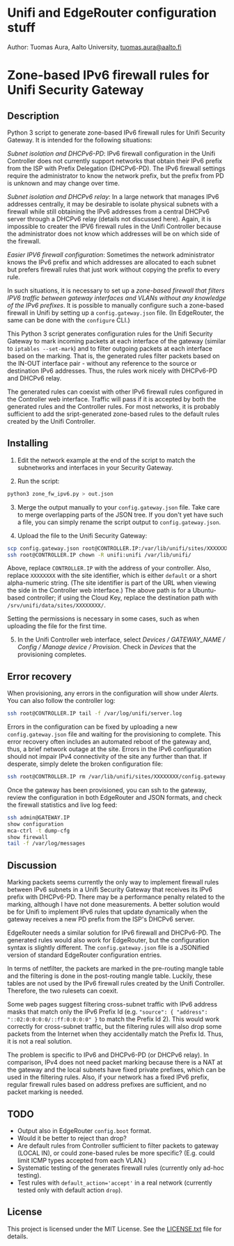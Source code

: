 # Unifi and EdgeRouter configuration stuff

Author: Tuomas Aura, Aalto University, tuomas.aura@aalto.fi

# Zone-based IPv6 firewall rules for Unifi Security Gateway

## Description

Python 3 script to generate zone-based IPv6 firewall rules for Unifi Security Gateway. It is intended for the following situations:

*Subnet isolation and DHCPv6-PD*: IPv6 firewall configuration in the Unifi Controller does not currently support networks that obtain their IPv6 prefix from the ISP with Prefix Delegation (DHCPv6-PD). The IPv6 firewall settings require the administrator to know the network prefix, but the prefix from PD is unknown and may change over time.

*Subnet isolation and DHCPv6 relay*: In a large network that manages IPv6 addresses centrally, it may be desirable to isolate physical subnets with a firewall while still obtaining the IPv6 addresses from a central DHCPv6 server through a DHCPv6 relay (details not discussed here). Again, it is impossible to creater the IPV6 firewall rules in the Unifi Controller because the administrator does not know which addresses will be on which side of the firewall. 

*Easier IPV6 firewall configuration*: Sometimes the network administrator knows the IPv6 prefix and which addresses are allocated to each subnet but prefers firewall rules that just work without copying the prefix to every rule. 

In such situations, it is necessary to set up a *zone-based firewall that filters IPV6 traffic between gateway interfaces and VLANs without any knowledge of the IPv6 prefixes*. It is possible to manually configure such a zone-based firewall in Unifi by setting up a `config.gateway.json` file. (In EdgeRouter, the same can be done with the `configure` CLI.)

This Python 3 script generates configuration rules for the Unifi Security Gateway to mark incoming packets at each interface of the gateway (similar to `iptables --set-mark`) and to filter outgoing packets at each interface based on the marking. That is, the generated rules filter packets based on the IN-OUT interface pair - without any reference to the source or destination IPv6 addresses. Thus, the rules work nicely with DHCPv6-PD and DHCPv6 relay. 

The generated rules can coexist with other IPv6 firewall rules configured in the Controller web interface. Traffic will pass if it is accepted by both the generated rules and the Controller rules. For most networks, it is probably sufficient to add the sript-generated zone-based rules to the default rules created by the Unifi Controller.
 
## Installing

1. Edit the network example at the end of the script to match the subnetworks and interfaces in your Security Gateway. 

2. Run the script: 

```bash
python3 zone_fw_ipv6.py > out.json
```

3. Merge the output manually to your `config.gateway.json` file. Take care to merge overlapping parts of the JSON tree. If you don't yet have such a file, you can simply rename the script output to `config.gateway.json`. 

4. Upload the file to the Unifi Security Gateway:

```bash
scp config.gateway.json root@CONTROLLER.IP:/var/lib/unifi/sites/XXXXXXXX/
ssh root@CONTROLLER.IP chown -R unifi:unifi /var/lib/unifi/
```
Above, replace `CONTROLLER.IP` with the address of your controller. Also, replace `XXXXXXXX` with the site identifier, which is either `default` or a short alpha-numeric string. (The site identifier is part of the URL when viewing the side in the Controller web interface.) The above path is for a Ubuntu-based controller; if using the Cloud Key, replace the destination path with `/srv/unifi/data/sites/XXXXXXXX/`.

Setting the permissions is necessary in some cases, such as when uploading the file for the first time. 

5. In the Unifi Controller web interface, select *Devices / GATEWAY_NAME / Config / Manage device / Provision*. Check in *Devices* that the provisioning completes. 

## Error recovery

When provisioning, any errors in the configuration will show under *Alerts*. You can also follow the controller log:

```bash
ssh root@CONTROLLER.IP tail -f /var/log/unifi/server.log
```

Errors in the configuration can be fixed by uploading a new `config.gateway.json` file and waiting for the provisioning to complete. This error recovery often includes an automated reboot of the gateway and, thus, a brief network outage at the site. Errors in the IPv6 configuration should not impair IPv4 connectivity of the site any further than that. If desperate, simply delete the broken configuration file:

```bash
ssh root@CONTROLLER.IP rm /var/lib/unifi/sites/XXXXXXXX/config.gateway.json
```
Once the gateway has been provisioned, you can ssh to the gateway, review the configuration in both EdgeRouter and JSON formats, and check the firewall statistics and live log feed:

```bash
ssh admin@GATEWAY.IP
show configuration
mca-ctrl -t dump-cfg 
show firewall
tail -f /var/log/messages
```

## Discussion

Marking packets seems currently the only way to implement firewall rules between IPv6 subnets in a Unifi Security Gateway that receives its IPv6 prefix with DHCPv6-PD. There may be a performance penalty related to the marking, although I have not done measurements. A better solution would be for Unifi to implement IPv6 rules that update dynamically when the gateway receives a new PD prefix from the ISP's DHCPv6 server. 

EdgeRouter needs a similar solution for IPv6 firewall and DHCPv6-PD. The generated rules would also work for EdgeRouter, but the configuration syntax is slightly different. The `config.gateway.json` file is a JSONified version of standard EdgeRouter configuration entries.  

In terms of netfilter, the packets are marked in the pre-routing mangle table and the filtering is done in the post-routing mangle table. Luckily, these tables are not used by the IPv6 firewall rules created by the Unifi Controller. Therefore, the two rulesets can coexit.

Some web pages suggest filtering cross-subnet traffic with IPv6 address masks that match only the IPv6 Prefix Id (e.g. `"source": { "address": "::02:0:0:0:0/::ff:0:0:0:0" }` to match the Prefix Id 2). This would work correctly for cross-subnet traffic, but the filtering rules will also drop some packets from the Internet when they accidentally match the Prefix Id. Thus, it is not a real solution.

The problem is specific to IPv6 and DHCPv6-PD (or DHCPv6 relay). In comparison, IPv4 does not need packet marking because there is a NAT at the gateway and the local subnets have fixed private prefixes, which can be used in the filtering rules. Also, if your network has a fixed IPv6 prefix, regular firewall rules based on address prefixes are sufficient, and no packet marking is needed. 

## TODO

* Output also in EdgeRouter `config.boot` format. 
* Would it be better to reject than drop? 
* Are default rules from Controller sufficient to filter packets to gateway (LOCAL IN), or could zone-based rules be more specific? (E.g. could limit ICMP types accepted from each VLAN.)
* Systematic testing of the generates firewall rules (currently only ad-hoc testing).
* Test rules with `default_action='accept'` in a real network (currently tested only with default action `drop`).

## License

This project is licensed under the MIT License. See the [LICENSE.txt](LICENSE.txt) file for details.
